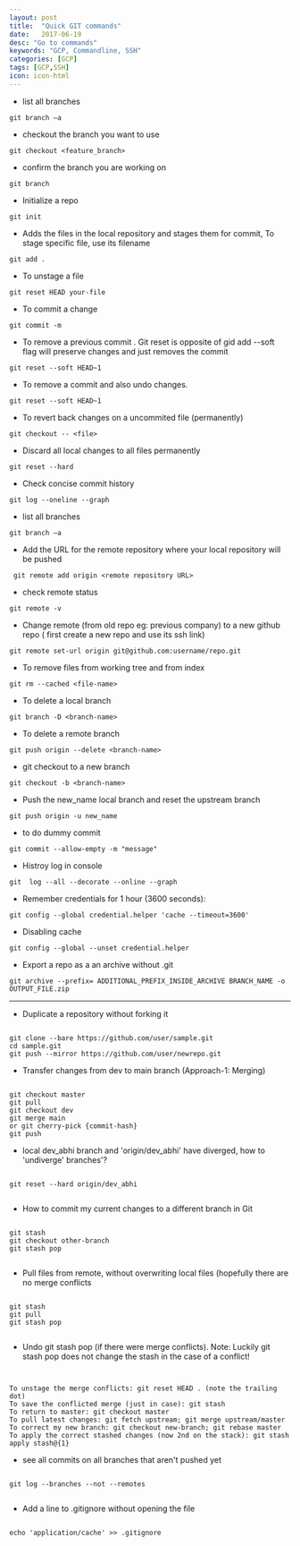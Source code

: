 ```yaml
---
layout: post
title:  "Quick GIT commands"
date:   2017-06-19
desc: "Go to commands"
keywords: "GCP, Commandline, SSH"
categories: [GCP]
tags: [GCP,SSH]
icon: icon-html
---
```


<ul>
    <li> list all branches </li>  
</ul>

```
git branch –a

```
<ul>
    <li> checkout the branch you want to use  </li>  
</ul>

```
git checkout <feature_branch>

```
<ul>
    <li> confirm the branch you are working on  </li>  
</ul>

```
git branch 

```

<ul>
    <li> Initialize a repo </li>  
</ul>

```
git init 

```

<ul>
    <li> Adds the files in the local repository and stages them for commit, 
        To stage specific file, use its filename </li>  
</ul>

```
git add .

```

<ul>
    <li>  To unstage a file </li>  
</ul>

```
git reset HEAD your-file

```

<ul>
    <li> To commit a change </li>  
</ul>

```
git commit -m

```

<ul>
    <li> To remove a previous commit . Git reset is opposite of gid add
     --soft flag will preserve changes and just removes the commit</li>  
</ul>

```
git reset --soft HEAD~1

```

<ul>
    <li> To remove a commit and also undo changes.</li>  
</ul>

```
git reset --soft HEAD~1

```


<ul>
    <li> To revert back changes on a uncommited file (permanently) </li>  
</ul>

```
git checkout -- <file>

```

<ul>
    <li> Discard all local changes to all files permanently </li>  
</ul>

```
git reset --hard

```

<ul>
    <li> Check concise commit history </li>  
</ul>

```
git log --oneline --graph 

```

<ul>
    <li> list all branches </li>  
</ul>

```
git branch –a

```

<ul>
    <li>Add the URL for the remote repository where your local repository will be pushed </li>  
</ul>

```
 git remote add origin <remote repository URL>

```

<ul>
    <li> check remote status </li>  
</ul>

```
git remote -v

```

<ul>
    <li> Change remote (from old repo eg: previous company) to a new github repo ( first create a new repo and use its ssh link) </li>  
</ul>

```
git remote set-url origin git@github.com:username/repo.git

```

<ul>
    <li> To remove files from working tree and from index </li>  
</ul>

```
git rm --cached <file-name>

```

<ul>
    <li> To delete a local branch </li>  
</ul>

```
git branch -D <branch-name>

```

<ul>
    <li> To delete a remote branch </li>  
</ul>

```
git push origin --delete <branch-name>

```

<ul>
    <li> git checkout to a new branch </li>  
</ul>

```
git checkout -b <branch-name>

```

<ul>
    <li> Push the  new_name local branch and reset the upstream branch </li>  
</ul>

```
git push origin -u new_name

```
<ul>
    <li> to do dummy commit </li>  
</ul>

```
git commit --allow-empty -m "message"

```

<ul>
    <li> Histroy log in console </li>  
</ul>

```
git  log --all --decorate --online --graph

```


<ul>
    <li> Remember credentials for 1 hour (3600 seconds):</li>  
</ul>

```
git config --global credential.helper 'cache --timeout=3600' 

```

<ul>
    <li> Disabling cache</li>
</ul>

```
git config --global --unset credential.helper

``` 
<ul>
    <li> Export a repo as a an archive without .git </li>
</ul>

```
git archive --prefix= ADDITIONAL_PREFIX_INSIDE_ARCHIVE BRANCH_NAME -o OUTPUT_FILE.zip

``` 
---


<ul>
    <li> Duplicate a repository without forking it </li>  
</ul>

```

git clone --bare https://github.com/user/sample.git
cd sample.git
git push --mirror https://github.com/user/newrepo.git

```

<ul>
    <li> Transfer changes from dev to main branch (Approach-1: Merging) </li>  
</ul>

```

git checkout master
git pull
git checkout dev
git merge main 
or git cherry-pick {commit-hash}
git push

```

<ul>
    <li> local dev_abhi branch and 'origin/dev_abhi' have diverged, how to 'undiverge' branches'? </li>  
</ul>

```

git reset --hard origin/dev_abhi


```

<ul>
    <li> How to commit my current changes to a different branch in Git </li>  
</ul>

```

git stash
git checkout other-branch
git stash pop


```

<ul>
    <li> Pull files from remote, without overwriting local files (hopefully there are no merge conflicts </li>  
</ul>

```

git stash
git pull
git stash pop


```

<ul>
    <li> Undo git stash pop (if there were merge conflicts). Note: Luckily git stash pop does not change the stash in the case of a conflict!   </li>  
</ul>

```


To unstage the merge conflicts: git reset HEAD . (note the trailing dot)
To save the conflicted merge (just in case): git stash
To return to master: git checkout master
To pull latest changes: git fetch upstream; git merge upstream/master
To correct my new branch: git checkout new-branch; git rebase master
To apply the correct stashed changes (now 2nd on the stack): git stash apply stash@{1}

```

<ul>
    <li> see all commits on all branches that aren't pushed yet </li>  
</ul>

```

git log --branches --not --remotes


```

<ul>
    <li> Add a line to .gitignore without opening the file </li>  
</ul>

```

echo 'application/cache' >> .gitignore


```




